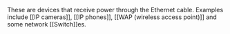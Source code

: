 These are devices that receive power through the Ethernet cable. Examples include [[IP cameras]], [[IP phones]], [[WAP (wireless access point)]] and some network [[Switch]]es.